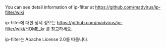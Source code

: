 You can see detail information of ip-filter at https://github.com/madvirus/ip-filter/wiki

ip-filter에 대한 상세 정보는 https://github.com/madvirus/ip-filter/wiki/HOME_kr 를 참고하세요.

ip-filter는 Apache License 2.0를 따릅니다.
